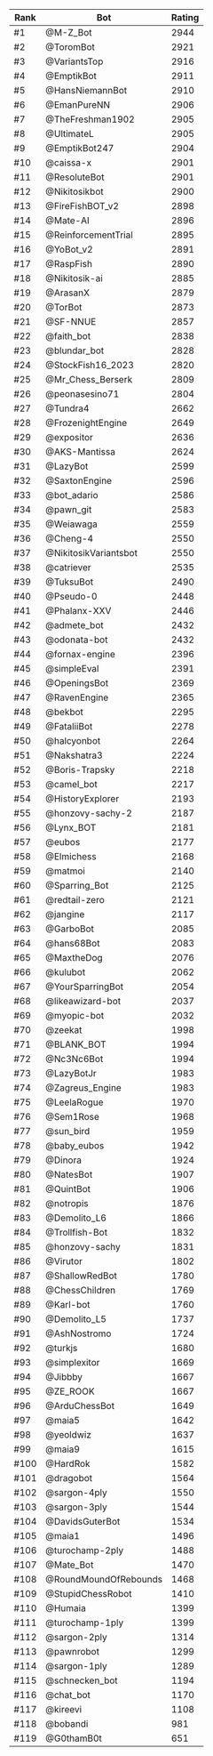 Rank|Bot|Rating
---|---|---
#1|@M-Z_Bot|2944
#2|@ToromBot|2921
#3|@VariantsTop|2916
#4|@EmptikBot|2911
#5|@HansNiemannBot|2910
#6|@EmanPureNN|2906
#7|@TheFreshman1902|2905
#8|@UltimateL|2905
#9|@EmptikBot247|2904
#10|@caissa-x|2901
#11|@ResoluteBot|2901
#12|@Nikitosikbot|2900
#13|@FireFishBOT_v2|2898
#14|@Mate-AI|2896
#15|@ReinforcementTrial|2895
#16|@YoBot_v2|2891
#17|@RaspFish|2890
#18|@Nikitosik-ai|2885
#19|@ArasanX|2879
#20|@TorBot|2873
#21|@SF-NNUE|2857
#22|@faith_bot|2838
#23|@blundar_bot|2828
#24|@StockFish16_2023|2820
#25|@Mr_Chess_Berserk|2809
#26|@peonasesino71|2804
#27|@Tundra4|2662
#28|@FrozenightEngine|2649
#29|@expositor|2636
#30|@AKS-Mantissa|2624
#31|@LazyBot|2599
#32|@SaxtonEngine|2596
#33|@bot_adario|2586
#34|@pawn_git|2583
#35|@Weiawaga|2559
#36|@Cheng-4|2550
#37|@NikitosikVariantsbot|2550
#38|@catriever|2535
#39|@TuksuBot|2490
#40|@Pseudo-0|2448
#41|@Phalanx-XXV|2446
#42|@admete_bot|2432
#43|@odonata-bot|2432
#44|@fornax-engine|2396
#45|@simpleEval|2391
#46|@OpeningsBot|2369
#47|@RavenEngine|2365
#48|@bekbot|2295
#49|@FataliiBot|2278
#50|@halcyonbot|2264
#51|@Nakshatra3|2224
#52|@Boris-Trapsky|2218
#53|@camel_bot|2217
#54|@HistoryExplorer|2193
#55|@honzovy-sachy-2|2187
#56|@Lynx_BOT|2181
#57|@eubos|2177
#58|@Elmichess|2168
#59|@matmoi|2140
#60|@Sparring_Bot|2125
#61|@redtail-zero|2121
#62|@jangine|2117
#63|@GarboBot|2085
#64|@hans68Bot|2083
#65|@MaxtheDog|2076
#66|@kulubot|2062
#67|@YourSparringBot|2054
#68|@likeawizard-bot|2037
#69|@myopic-bot|2032
#70|@zeekat|1998
#71|@BLANK_BOT|1994
#72|@Nc3Nc6Bot|1994
#73|@LazyBotJr|1983
#74|@Zagreus_Engine|1983
#75|@LeelaRogue|1970
#76|@Sem1Rose|1968
#77|@sun_bird|1959
#78|@baby_eubos|1942
#79|@Dinora|1924
#80|@NatesBot|1907
#81|@QuintBot|1906
#82|@notropis|1876
#83|@Demolito_L6|1866
#84|@Trollfish-Bot|1832
#85|@honzovy-sachy|1831
#86|@Virutor|1802
#87|@ShallowRedBot|1780
#88|@ChessChildren|1769
#89|@Karl-bot|1760
#90|@Demolito_L5|1737
#91|@AshNostromo|1724
#92|@turkjs|1680
#93|@simplexitor|1669
#94|@Jibbby|1667
#95|@ZE_ROOK|1667
#96|@ArduChessBot|1649
#97|@maia5|1642
#98|@yeoldwiz|1637
#99|@maia9|1615
#100|@HardRok|1582
#101|@dragobot|1564
#102|@sargon-4ply|1550
#103|@sargon-3ply|1544
#104|@DavidsGuterBot|1534
#105|@maia1|1496
#106|@turochamp-2ply|1488
#107|@Mate_Bot|1470
#108|@RoundMoundOfRebounds|1468
#109|@StupidChessRobot|1410
#110|@Humaia|1399
#111|@turochamp-1ply|1399
#112|@sargon-2ply|1314
#113|@pawnrobot|1299
#114|@sargon-1ply|1289
#115|@schnecken_bot|1194
#116|@chat_bot|1170
#117|@kireevi|1108
#118|@bobandi|981
#119|@G0thamB0t|651
